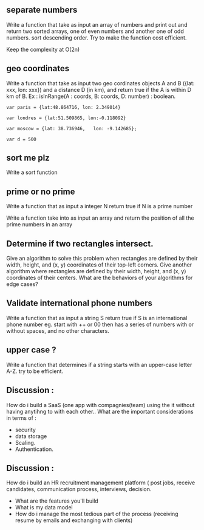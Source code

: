 ## separate numbers

Write a function that take as input an array of numbers and print out and return two sorted arrays, one of even numbers and another one of odd numbers. sort descending order. Try to make the function cost efficient.

Keep the complexity at O(2n)

## geo coordinates

Write a function that take as input  two geo cordinates objects A and B ({lat: xxx, lon: xxx})  and a distance D (in km), and return true if the A is within D km of B.
Ex :
isInRange(A : coords, B: coords, D: number) : boolean. 

```
var paris = {lat:48.864716, lon: 2.349014}

var londres = {lat:51.509865, lon:-0.118092}

var moscow = {lat: 38.736946,   lon: -9.142685};

var d = 500
```


## sort me plz

Write a sort function 


## prime or no prime

Write a function that as input a integer N return true if N is a prime number

Write a function take into as input  an array and return the position of all the prime numbers in an array



## Determine if two rectangles intersect.

Give an algorithm to solve this problem when rectangles are defined by their width, height, and (x, y) coordinates of their top-left corners.
Give another algorithm where rectangles are defined by their width, height, and (x, y) coordinates of their centers.
What are the behaviors of your algorithms for edge cases?

## Validate international phone numbers

Write a function that as input a string S return true if S is an international phone number eg. start with ++ or 00 then has a series of numbers with or without spaces, and no other characters.


## upper case ?
Write a function that determines if a string starts with an upper-case letter A-Z.
try to be efficient.


## Discussion :

How do i build a SaaS (one app with compagnies(team) using the it without having anytihng to with each other.. What are the important considerations in terms of : 
- security
- data storage
- Scaling. 
- Authentication.


## Discussion : 

How do i build an HR recruitment management platform ( post jobs, receive candidates, communication process, interviews, decision.
- What are the features you'll build
- What is my data model
- How do i manage the most tedious part of the process (receiving resume by emails and exchanging with clients) 
